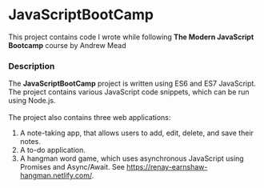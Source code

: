 # JavaScriptBootCamp
This project contains code I wrote while following __The Modern JavaScript Bootcamp__ course by Andrew Mead

### Description
The __JavaScriptBootCamp__ project is written using ES6 and ES7 JavaScript.
<br>The project contains various JavaScript code snippets, which can be run using Node.js.
<br><br>The project also contains three web applications:
1. A note-taking app, that allows users to add, edit, delete, and save their notes.
2. A to-do application.
3. A hangman word game, which uses asynchronous JavaScript using Promises and Async/Await. See https://renay-earnshaw-hangman.netlify.com/.

